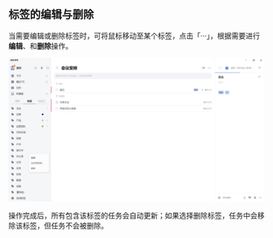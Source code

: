 ## 标签的编辑与删除

当需要编辑或删除标签时，可将鼠标移动至某个标签，点击「···」，根据需要进行**编辑**、和**删除**操作。

![images37](../../images/pc/37.png)

操作完成后，所有包含该标签的任务会自动更新；如果选择删除标签，任务中会移除该标签，但任务不会被删除。